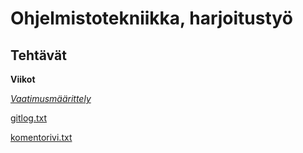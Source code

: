# Ohjelmistotekniikka, harjoitustyö

## Tehtävät


**Viikot**

[*Vaatimusmäärittely*](./laskarit/viikko1)

[gitlog.txt](https://github.com/nikihietala/ot-harjoitustyo/blob/master/laskarit/viikko1/gitlog.txt)

[komentorivi.txt](https://github.com/nikihietala/ot-harjoitustyo/blob/master/laskarit/viikko1/komentorivi.txt)


